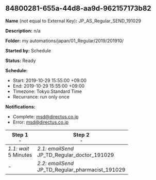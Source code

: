 ## 84800281-655a-44d8-aa9d-962157173b82

**Name** (not equal to External Key)**:** JP_AS_Regular_SEND_191029

**Description:** n/a

**Folder:** my automations/japan/01_Regular/2019/201910/

**Started by:** Schedule

**Status:** Ready

**Schedule:**

* Start: 2019-10-29 15:55:00 +09:00
* End: 2019-10-29 15:55:00 +09:00
* Timezone: Tokyo Standard Time
* Recurrance: run only once

**Notifications:**

* Complete: msd@directus.co.jp
* Error: msd@directus.co.jp

| Step 1<br>_<small>-</small>_ | Step 2<br>_<small>-</small>_ |
| --- | --- |
| _1.1: wait_<br>5 Minutes | _2.1: emailSend_<br>JP_TD_Regular_doctor_191029 |
| - | _2.2: emailSend_<br>JP_TD_Regular_pharmacist_191029 |
